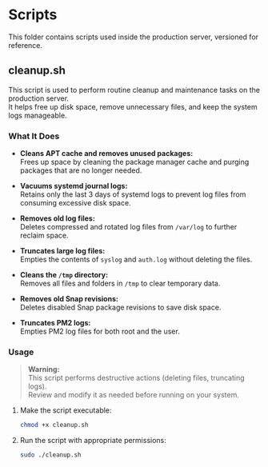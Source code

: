 # Scripts

This folder contains scripts used inside the production server, versioned for reference.

## cleanup.sh

This script is used to perform routine cleanup and maintenance tasks on the production server.  
It helps free up disk space, remove unnecessary files, and keep the system logs manageable.

### What It Does

- **Cleans APT cache and removes unused packages:**  
  Frees up space by cleaning the package manager cache and purging packages that are no longer needed.

- **Vacuums systemd journal logs:**  
  Retains only the last 3 days of systemd logs to prevent log files from consuming excessive disk space.

- **Removes old log files:**  
  Deletes compressed and rotated log files from `/var/log` to further reclaim space.

- **Truncates large log files:**  
  Empties the contents of `syslog` and `auth.log` without deleting the files.

- **Cleans the `/tmp` directory:**  
  Removes all files and folders in `/tmp` to clear temporary data.

- **Removes old Snap revisions:**  
  Deletes disabled Snap package revisions to save disk space.

- **Truncates PM2 logs:**  
  Empties PM2 log files for both root and the user.

### Usage

> **Warning:**  
> This script performs destructive actions (deleting files, truncating logs).  
> Review and modify it as needed before running on your system.

1. Make the script executable:
   ```bash
   chmod +x cleanup.sh
   ```

2. Run the script with appropriate permissions:
   ```bash
   sudo ./cleanup.sh
   ```
